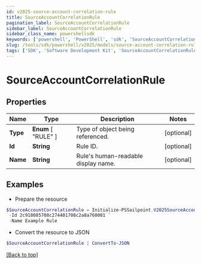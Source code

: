 ```yaml
---
id: v2025-source-account-correlation-rule
title: SourceAccountCorrelationRule
pagination_label: SourceAccountCorrelationRule
sidebar_label: SourceAccountCorrelationRule
sidebar_class_name: powershellsdk
keywords: ['powershell', 'PowerShell', 'sdk', 'SourceAccountCorrelationRule', 'V2025SourceAccountCorrelationRule'] 
slug: /tools/sdk/powershell/v2025/models/source-account-correlation-rule
tags: ['SDK', 'Software Development Kit', 'SourceAccountCorrelationRule', 'V2025SourceAccountCorrelationRule']
---
```



# SourceAccountCorrelationRule

## Properties

Name | Type | Description | Notes
------------ | ------------- | ------------- | -------------
**Type** |  **Enum** [  "RULE" ] | Type of object being referenced. | [optional] 
**Id** | **String** | Rule ID. | [optional] 
**Name** | **String** | Rule's human-readable display name. | [optional] 

## Examples

- Prepare the resource
```powershell
$SourceAccountCorrelationRule = Initialize-PSSailpoint.V2025SourceAccountCorrelationRule  -Type RULE `
 -Id 2c918085708c274401708c2a8a760001 `
 -Name Example Rule
```

- Convert the resource to JSON
```powershell
$SourceAccountCorrelationRule | ConvertTo-JSON
```


[[Back to top]](#) 


